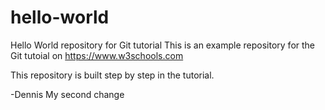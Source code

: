 # hello-world
Hello World repository for Git tutorial
This is an example repository for the Git tutoial on https://www.w3schools.com

This repository is built step by step in the tutorial.

-Dennis
My second change
